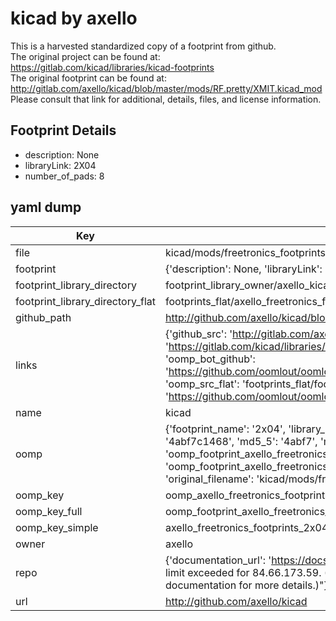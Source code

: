 # kicad by axello  
This is a harvested standardized copy of a footprint from github.  
The original project can be found at:  
https://gitlab.com/kicad/libraries/kicad-footprints  
The original footprint can be found at:
http://gitlab.com/axello/kicad/blob/master/mods/RF.pretty/XMIT.kicad_mod
Please consult that link for additional, details, files, and license information.  
## Footprint Details
* description: None  
* libraryLink: 2X04  
* number_of_pads: 8  
## yaml dump  
| Key | Value |  
| --- | --- |  
| file | kicad/mods/freetronics_footprints.pretty/2X04.kicad_mod |  
| footprint | {'description': None, 'libraryLink': '2X04', 'number_of_pads': 8} |  
| footprint_library_directory | footprint_library_owner/axello_kicad |  
| footprint_library_directory_flat | footprints_flat/axello_freetronics_footprints_2x04/working |  
| github_path | http://github.com/axello/kicad/blob/master/mods/freetronics_footprints.pretty/2X04.kicad_mod |  
| links | {'github_src': 'http://gitlab.com/axello/kicad/blob/master/mods/RF.pretty/XMIT.kicad_mod', 'github_src_repo': 'https://gitlab.com/kicad/libraries/kicad-footprints', 'oomp_bot': 'footprints/axello_freetronics_footprints_2x04/working', 'oomp_bot_github': 'https://github.com/oomlout/oomlout_oomp_footprint_bot/tree/main/footprints/axello_freetronics_footprints_2x04/working', 'oomp_src_flat': 'footprints_flat/footprints_flat/axello_freetronics_footprints_2x04/working', 'oomp_src_flat_github': 'https://github.com/oomlout/oomlout_oomp_footprint_src/tree/main/footprints_flat/axello_freetronics_footprints_2x04/working'} |  
| name | kicad |  
| oomp | {'footprint_name': '2x04', 'library_name': 'freetronics_footprints', 'md5': '4abf7c14688856d39cfbf4f28b50f6d3', 'md5_10': '4abf7c1468', 'md5_5': '4abf7', 'md5_6': '4abf7c', 'oomp_key': 'oomp_axello_freetronics_footprints_2x04', 'oomp_key_extra': 'oomp_footprint_axello_freetronics_footprints_2x04', 'oomp_key_full': 'oomp_footprint_axello_freetronics_footprints_2x04_4abf7c', 'oomp_key_simple': 'axello_freetronics_footprints_2x04', 'original_filename': 'kicad/mods/freetronics_footprints.pretty/2X04.kicad_mod', 'owner_name': 'axello'} |  
| oomp_key | oomp_axello_freetronics_footprints_2x04 |  
| oomp_key_full | oomp_footprint_axello_freetronics_footprints_2x04 |  
| oomp_key_simple | axello_freetronics_footprints_2x04 |  
| owner | axello |  
| repo | {'documentation_url': 'https://docs.github.com/rest/overview/resources-in-the-rest-api#rate-limiting', 'message': "API rate limit exceeded for 84.66.173.59. (But here's the good news: Authenticated requests get a higher rate limit. Check out the documentation for more details.)"} |  
| url | http://github.com/axello/kicad |  

